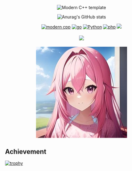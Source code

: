 <div id="title" align=center>

![Modern C++ template][github-sub-title:img]

![Anurag's GitHub stats](https://github-readme-stats.vercel.app/api?username=JQ-Origin&show_icons=true&theme=radical)


[![modern cpp](https://img.shields.io/badge/Code-C++-purple)]() 
[![go](https://img.shields.io/badge/Code-Golang-blue)]() 
[![Python](https://img.shields.io/badge/Code-Python-green)]() 
[![php](https://img.shields.io/badge/Code-PHP-yello)]() 
![](https://img.shields.io/badge/讨厌-学习-yellow) 


#### <div align="center">![](https://komarev.com/ghpvc/?username=JQ-Origin&label=views-count)</div>

</div>
<div align=center><img src="image/102940815.jpg" alt="ME"></div>


[github-sub-title:img]: https://readme-typing-svg.herokuapp.com?font=Segoe+Script&center=true&lines=JQ-Origin.

## Achievement

[![trophy](https://github-profile-trophy.vercel.app/?username=JQ-Origin)](https://github.com/ryo-ma/github-profile-trophy)
